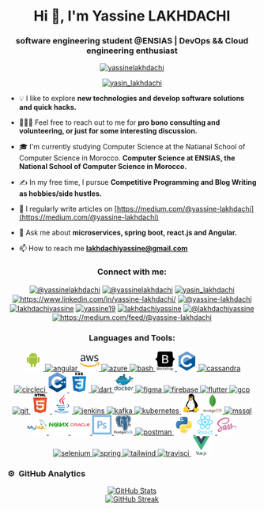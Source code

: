 
<h1 align="center">Hi 👋, I'm Yassine LAKHDACHI</h1>
<h3 align="center">software engineering student @ENSIAS | DevOps && Cloud engineering enthusiast</h3>

<!--<p align="center"> <img src="https://komarev.com/ghpvc/?username=yassinelakhdachi&label=Profile%20views&color=0e75b6&style=flat" alt="yassinelakhdachi" />--> </p>

<p align="center"> <a href="https://github.com/ryo-ma/github-profile-trophy"><img src="https://github-profile-trophy.vercel.app/?username=yassinelakhdachi" alt="yassinelakhdachi" /></a> </p>

<p align="center"> <a href="https://twitter.com/yasin_lakhdachi" target="blank"><img src="https://img.shields.io/twitter/follow/yasin_lakhdachi?logo=twitter&style=for-the-badge" alt="yasin_lakhdachi" /></a> </p>

- 💡 I like to explore **new technologies and develop software solutions and quick hacks.**

- 👨🏻‍💻 Feel free to reach out to me for **pro bono consulting and volunteering, or just for some interesting discussion.**

- 🎓 I'm currently studying Computer Science at the Natianal School of Computer Science in Morocco. **Computer Science at ENSIAS, the National School of Computer Science in Morocco.**

- ✍️ In my free time, I pursue **Competitive Programming and Blog Writing as hobbies/side hustles.**

- 📝 I regularly write articles on [https://medium.com/@yassine-lakhdachi](https://medium.com/@yassine-lakhdachi)

- 💬 Ask me about **microservices, spring boot, react.js and Angular.**

- 📫 How to reach me **lakhdachiyassine@gmail.com**


<h3 align="center">Connect with me:</h3>
<p align="center">
<a href="https://codepen.io/@yassinelakhdachi" target="blank"><img align="center" src="https://raw.githubusercontent.com/codemaker2015/github-profile-readme-generator/master/src/images/icons/Social/codepen.svg" alt="@yassinelakhdachi" height="30" width="40" /></a>
<a href="https://dev.to/@yassinelakhdachi" target="blank"><img align="center" src="https://raw.githubusercontent.com/codemaker2015/github-profile-readme-generator/master/src/images/icons/Social/devto.svg" alt="@yassinelakhdachi" height="30" width="40" /></a>
<a href="https://twitter.com/yasin_lakhdachi" target="blank"><img align="center" src="https://raw.githubusercontent.com/codemaker2015/github-profile-readme-generator/master/src/images/icons/Social/twitter.svg" alt="yasin_lakhdachi" height="30" width="40" /></a>
<a href="https://linkedin.com/in/https://www.linkedin.com/in/yassine-lakhdachi/" target="blank"><img align="center" src="https://raw.githubusercontent.com/codemaker2015/github-profile-readme-generator/master/src/images/icons/Social/linked-in-alt.svg" alt="https://www.linkedin.com/in/yassine-lakhdachi/" height="30" width="40" /></a>
<a href="https://medium.com/@yassine-lakhdachi" target="blank"><img align="center" src="https://raw.githubusercontent.com/codemaker2015/github-profile-readme-generator/master/src/images/icons/Social/medium.svg" alt="@yassine-lakhdachi" height="30" width="40" /></a>
<a href="https://www.hackerrank.com/lakhdachiyassine" target="blank"><img align="center" src="https://raw.githubusercontent.com/codemaker2015/github-profile-readme-generator/master/src/images/icons/Social/hackerrank.svg" alt="lakhdachiyassine" height="30" width="40" /></a>
<a href="https://codeforces.com/profile/yassine19" target="blank"><img align="center" src="https://raw.githubusercontent.com/codemaker2015/github-profile-readme-generator/master/src/images/icons/Social/codeforces.svg" alt="yassine19" height="30" width="40" /></a>
<a href="https://www.leetcode.com/lakhdachiyassine" target="blank"><img align="center" src="https://raw.githubusercontent.com/codemaker2015/github-profile-readme-generator/master/src/images/icons/Social/leet-code.svg" alt="lakhdachiyassine" height="30" width="40" /></a>
<a href="https://www.hackerearth.com/@lakhdachiyassine" target="blank"><img align="center" src="https://raw.githubusercontent.com/codemaker2015/github-profile-readme-generator/master/src/images/icons/Social/hackerearth.svg" alt="@lakhdachiyassine" height="30" width="40" /></a>
<a href="/https://medium.com/feed/@yassine-lakhdachi" target="blank"><img align="center" src="https://raw.githubusercontent.com/codemaker2015/github-profile-readme-generator/master/src/images/icons/Social/rss.svg" alt="https://medium.com/feed/@yassine-lakhdachi" height="30" width="40" /></a>
</p>

<h3 align="center">Languages and Tools:</h3>
        <p align="center">
          <a href="https://developer.android.com" target="_blank" rel="noreferrer">
            <img src="https://raw.githubusercontent.com/devicons/devicon/master/icons/android/android-original-wordmark.svg" alt="android" width="40"                           height="40"/>
          </a>
          <a href="https://angular.io" target="_blank" rel="noreferrer">
            <img src="https://angular.io/assets/images/logos/angular/angular.svg" alt="angular" width="40" height="40"/>
          </a>
          <a href="https://aws.amazon.com" target="_blank" rel="noreferrer">
            <img src="https://raw.githubusercontent.com/devicons/devicon/master/icons/amazonwebservices/amazonwebservices-original-wordmark.svg" alt="aws"                      width="40" height="40"/>
          </a>
          <a href="https://azure.microsoft.com/en-in/" target="_blank" rel="noreferrer">
            <img src="https://www.vectorlogo.zone/logos/microsoft_azure/microsoft_azure-icon.svg" alt="azure" width="40" height="40"/>
          </a>
          <a href="https://www.gnu.org/software/bash/" target="_blank" rel="noreferrer">
            <img src="https://www.vectorlogo.zone/logos/gnu_bash/gnu_bash-icon.svg" alt="bash" width="40" height="40"/>
          </a>
          <a href="https://getbootstrap.com" target="_blank" rel="noreferrer">
            <img src="https://raw.githubusercontent.com/devicons/devicon/master/icons/bootstrap/bootstrap-plain-wordmark.svg" alt="bootstrap" width="40"                        height="40"/>
          </a>
          <a href="https://www.cprogramming.com/" target="_blank" rel="noreferrer">
            <img src="https://raw.githubusercontent.com/devicons/devicon/master/icons/c/c-original.svg" alt="c" width="40" height="40"/>
          </a>
          <a href="https://cassandra.apache.org/" target="_blank" rel="noreferrer">
            <img src="https://www.vectorlogo.zone/logos/apache_cassandra/apache_cassandra-icon.svg" alt="cassandra" width="40" height="40"/>
          </a>
          <a href="https://circleci.com" target="_blank" rel="noreferrer">
            <img src="https://www.vectorlogo.zone/logos/circleci/circleci-icon.svg" alt="circleci" width="40" height="40"/>
          </a>
          <a href="https://www.w3schools.com/cpp/" target="_blank" rel="noreferrer">
            <img src="https://raw.githubusercontent.com/devicons/devicon/master/icons/cplusplus/cplusplus-original.svg" alt="cplusplus" width="40" height="40"/>
          </a>
          <a href="https://www.w3schools.com/css/" target="_blank" rel="noreferrer">
            <img src="https://raw.githubusercontent.com/devicons/devicon/master/icons/css3/css3-original-wordmark.svg" alt="css3" width="40" height="40"/>
          </a>
          <a href="https://dart.dev" target="_blank" rel="noreferrer">
            <img src="https://www.vectorlogo.zone/logos/dartlang/dartlang-icon.svg" alt="dart" width="40" height="40"/>
          </a>
          <a href="https://www.docker.com/" target="_blank" rel="noreferrer">
            <img src="https://raw.githubusercontent.com/devicons/devicon/master/icons/docker/docker-original-wordmark.svg" alt="docker" width="40" height="40"/>
          </a>
          <a href="https://www.figma.com/" target="_blank" rel="noreferrer">
            <img src="https://www.vectorlogo.zone/logos/figma/figma-icon.svg" alt="figma" width="40" height="40"/>
          </a>
          <a href="https://firebase.google.com/" target="_blank" rel="noreferrer">
            <img src="https://www.vectorlogo.zone/logos/firebase/firebase-icon.svg" alt="firebase" width="40" height="40"/>
          </a>
          <a href="https://flutter.dev" target="_blank" rel="noreferrer">
            <img src="https://www.vectorlogo.zone/logos/flutterio/flutterio-icon.svg" alt="flutter" width="40" height="40"/>
          </a>
          <a href="https://cloud.google.com" target="_blank" rel="noreferrer">
            <img src="https://www.vectorlogo.zone/logos/google_cloud/google_cloud-icon.svg" alt="gcp" width="40" height="40"/>
          </a>
          <a href="https://git-scm.com/" target="_blank" rel="noreferrer">
            <img src="https://www.vectorlogo.zone/logos/git-scm/git-scm-icon.svg" alt="git" width="40" height="40"/>
          </a>
          <a href="https://www.w3.org/html/" target="_blank" rel="noreferrer">
            <img src="https://raw.githubusercontent.com/devicons/devicon/master/icons/html5/html5-original-wordmark.svg" alt="html5" width="40" height="40"/>
          </a>
          <a href="https://www.java.com" target="_blank" rel="noreferrer">
            <img src="https://raw.githubusercontent.com/devicons/devicon/master/icons/java/java-original.svg" alt="java" width="40" height="40"/>
          </a>
          <a href="https://www.jenkins.io" target="_blank" rel="noreferrer">
            <img src="https://www.vectorlogo.zone/logos/jenkins/jenkins-icon.svg" alt="jenkins" width="40" height="40"/>
          </a>
          <a href="https://kafka.apache.org/" target="_blank" rel="noreferrer">
            <img src="https://www.vectorlogo.zone/logos/apache_kafka/apache_kafka-icon.svg" alt="kafka" width="40" height="40"/>
          </a>
          <a href="https://kubernetes.io" target="_blank" rel="noreferrer">
            <img src="https://www.vectorlogo.zone/logos/kubernetes/kubernetes-icon.svg" alt="kubernetes" width="40" height="40"/>
          </a>
          <a href="https://www.linux.org/" target="_blank" rel="noreferrer">
            <img src="https://raw.githubusercontent.com/devicons/devicon/master/icons/linux/linux-original.svg" alt="linux" width="40" height="40"/>
          </a>
          <a href="https://www.mongodb.com/" target="_blank" rel="noreferrer">
            <img src="https://raw.githubusercontent.com/devicons/devicon/master/icons/mongodb/mongodb-original-wordmark.svg" alt="mongodb" width="40"                          height="40"/>
          </a>
          <a href="https://www.microsoft.com/en-us/sql-server" target="_blank" rel="noreferrer">
            <img src="https://www.svgrepo.com/show/303229/microsoft-sql-server-logo.svg" alt="mssql" width="40" height="40"/>
          </a>
          <a href="https://www.mysql.com/" target="_blank" rel="noreferrer">
            <img src="https://raw.githubusercontent.com/devicons/devicon/master/icons/mysql/mysql-original-wordmark.svg" alt="mysql" width="40" height="40"/>
          </a>
          <a href="https://www.nginx.com" target="_blank" rel="noreferrer">
            <img src="https://raw.githubusercontent.com/devicons/devicon/master/icons/nginx/nginx-original.svg" alt="nginx" width="40" height="40"/>
          </a>
          <a href="https://www.oracle.com/" target="_blank" rel="noreferrer">
            <img src="https://raw.githubusercontent.com/devicons/devicon/master/icons/oracle/oracle-original.svg" alt="oracle" width="40" height="40"/>
          </a>
          <a href="https://www.photoshop.com/en" target="_blank" rel="noreferrer">
            <img src="https://raw.githubusercontent.com/devicons/devicon/master/icons/photoshop/photoshop-line.svg" alt="photoshop" width="40" height="40"/>
          </a>
          <a href="https://www.postgresql.org" target="_blank" rel="noreferrer">
            <img src="https://raw.githubusercontent.com/devicons/devicon/master/icons/postgresql/postgresql-original-wordmark.svg" alt="postgresql" width="40"                  height="40"/>
          </a>
          <a href="https://postman.com" target="_blank" rel="noreferrer">
            <img src="https://www.vectorlogo.zone/logos/getpostman/getpostman-icon.svg" alt="postman" width="40" height="40"/>
          </a>
          <a href="https://www.python.org" target="_blank" rel="noreferrer">
            <img src="https://raw.githubusercontent.com/devicons/devicon/master/icons/python/python-original.svg" alt="python" width="40" height="40"/>
          </a>
          <a href="https://reactjs.org/" target="_blank" rel="noreferrer">
            <img src="https://raw.githubusercontent.com/devicons/devicon/master/icons/react/react-original-wordmark.svg" alt="react" width="40" height="40"/>
          </a>
          <a href="https://sass-lang.com" target="_blank" rel="noreferrer">
            <img src="https://raw.githubusercontent.com/devicons/devicon/master/icons/sass/sass-original.svg" alt="sass" width="40" height="40"/>
          </a>
          <a href="https://www.selenium.dev" target="_blank" rel="noreferrer">
            <img src="https://raw.githubusercontent.com/detain/svg-logos/780f25886640cef088af994181646db2f6b1a3f8/svg/selenium-logo.svg" alt="selenium" width="40"              height="40"/>
          </a>
          <a href="https://spring.io/" target="_blank" rel="noreferrer">
            <img src="https://www.vectorlogo.zone/logos/springio/springio-icon.svg" alt="spring" width="40" height="40"/>
          </a>
          <a href="https://tailwindcss.com/" target="_blank" rel="noreferrer">
            <img src="https://www.vectorlogo.zone/logos/tailwindcss/tailwindcss-icon.svg" alt="tailwind" width="40" height="40"/>
          </a>
          <a href="https://travis-ci.org" target="_blank" rel="noreferrer">
            <img src="https://www.vectorlogo.zone/logos/travis-ci/travis-ci-icon.svg" alt="travisci" width="40" height="40"/>
          </a> 
          <a href="https://vuejs.org/" target="_blank" rel="noreferrer">
            <img src="https://raw.githubusercontent.com/devicons/devicon/master/icons/vuejs/vuejs-original-wordmark.svg" alt="vuejs" width="40" height="40"/>
          </a> 
        </p>


### ⚙️ &nbsp;GitHub Analytics

<div align="center">
  
[![GitHub Stats](https://github-readme-stats-eight-theta.vercel.app/api?username=yassinelakhdachi&show_icons=true&theme=algolia&include_all_commits=true&count_private=true)](#)\
[![GitHub Streak](https://github-readme-streak-stats.herokuapp.com?user=yassinelakhdachi&theme=algolia&hide_border=true&date_format=M%20j%5B%2C%20Y%5D)](#)\
[<!--![GitHub Top Languages](https://github-readme-stats-eight-theta.vercel.app/api/top-langs/?username=yassinelakhdachi&layout=compact&langs_count=8&theme=algolia)-->](#)

</div>

